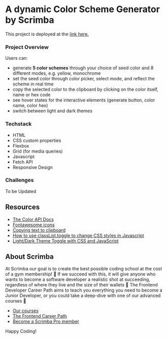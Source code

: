 # A dynamic Color Scheme Generator by Scrimba

This project is deployed at the [link here.](https://colorschemegeneratorbymtdt.netlify.app/)

### Project Overview

Users can:
- generate **5 color schemes** through your choice of seed color and 8 different modes, e.g. yellow, monochrome
- set the seed color through color picker, select mode, and reflect the scheme in real time
- copy the selected color to the clipboard by clicking on the color itself, name or hex code
- see hover states for the interactive elements (generate button, color name, color hex)
- switch between light and dark themes

### Techstack

- HTML
- CSS custom properties
- Flexbox
- Grid (for media queries)
- Javascript
- Fetch API
- Responsive Design

### Challenges

To be Updated

## Resources
- [The Color API Docs](https://www.thecolorapi.com/docs#schemes)
- [Fontawesome icons](https://fontawesome.com/)
- [Copying text to clipboard](https://stackabuse.com/how-to-copy-to-clipboard-in-javascript-with-the-clipboard-api/)
- [How to use classList.toggle to change CSS styles in Javascript](https://stackoverflow.com/questions/73693983/add-button-to-switch-between-light-and-dark-mode-using-two-prefers-color-scheme)
- [Light/Dark Theme Toggle with CSS and JavaScript](https://www.youtube.com/watch?v=xodD0nw2veQ)

## About Scrimba

At Scrimba our goal is to create the best possible coding school at the cost of a gym membership! 💜
If we succeed with this, it will give anyone who wants to become a software developer a realistic shot at succeeding, regardless of where they live and the size of their wallets 🎉
The Frontend Developer Career Path aims to teach you everything you need to become a Junior Developer, or you could take a deep-dive with one of our advanced courses 🚀

- [Our courses](https://scrimba.com/allcourses)
- [The Frontend Career Path](https://scrimba.com/learn/frontend)
- [Become a Scrimba Pro member](https://scrimba.com/pricing)

Happy Coding!
